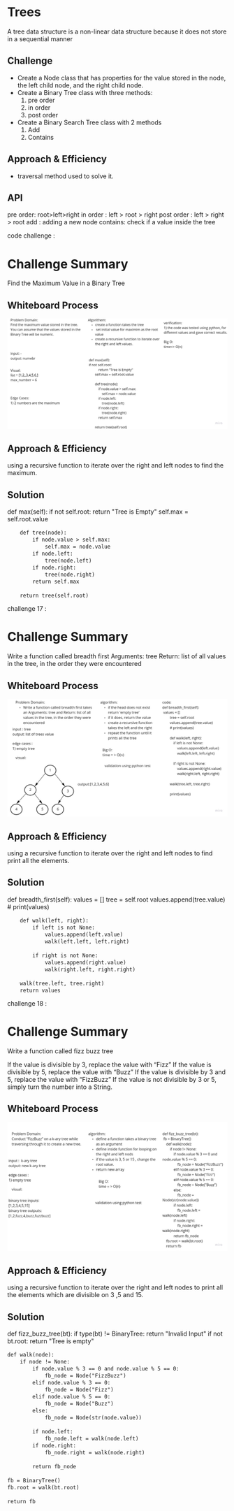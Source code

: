 # Trees
A tree data structure is a non-linear data structure because it does not store in a sequential manner
## Challenge
- Create a Node class that has properties for the value stored in the node, the left child node, and the right child node.
- Create a Binary Tree class with three methods:
    1) pre order
    2) in order
    3) post order 
- Create a Binary Search Tree class with 2 methods 
    1) Add
    2) Contains
## Approach & Efficiency
- traversal method used to solve it. 
## API
pre order: root>left>right
in order : left > root > right
post order : left > right > root 
add : adding a new node
contains: check if a value inside the tree

code challenge :

# Challenge Summary
Find the Maximum Value in a Binary Tree


## Whiteboard Process
![whitevoard](chellange16.jpg)
## Approach & Efficiency
using a recursive function to iterate over the right and left nodes to find the maximum.
## Solution
def max(self):
        if not self.root:
            return "Tree is Empty"
        self.max = self.root.value

        def tree(node):
            if node.value > self.max:
                self.max = node.value
            if node.left:
                tree(node.left)
            if node.right:
                tree(node.right)
            return self.max

        return tree(self.root)



challenge 17 :
# Challenge Summary
Write a function called breadth first
Arguments: tree
Return: list of all values in the tree, in the order they were encountered


## Whiteboard Process
![whitevoard](chellange17.jpg)
## Approach & Efficiency
using a recursive function to iterate over the right and left nodes to find print all the elements.
## Solution
 def breadth_first(self):
        values = []
        tree = self.root
        values.append(tree.value)
        # print(values)

        def walk(left, right):
            if left is not None:
                values.append(left.value)
                walk(left.left, left.right)

            if right is not None:
                values.append(right.value)
                walk(right.left, right.right)

        walk(tree.left, tree.right)
        return values




challenge 18 :
# Challenge Summary
Write a function called fizz buzz tree


If the value is divisible by 3, replace the value with “Fizz”
If the value is divisible by 5, replace the value with “Buzz”
If the value is divisible by 3 and 5, replace the value with “FizzBuzz”
If the value is not divisible by 3 or 5, simply turn the number into a String.

## Whiteboard Process
![whitevoard](chellange18.jpg)
## Approach & Efficiency
using a recursive function to iterate over the right and left nodes to  print all the elements which are divisible on 3 ,5 and 15.
## Solution
def fizz_buzz_tree(bt):
    if type(bt) != BinaryTree:
        return "Invalid Input"
    if not bt.root:
        return "Tree is empty"

    def walk(node):
        if node != None:
            if node.value % 3 == 0 and node.value % 5 == 0:
                fb_node = Node("FizzBuzz")
            elif node.value % 3 == 0:
                fb_node = Node("Fizz")
            elif node.value % 5 == 0:
                fb_node = Node("Buzz")
            else:
                fb_node = Node(str(node.value))

            if node.left:
                fb_node.left = walk(node.left)
            if node.right:
                fb_node.right = walk(node.right)

            return fb_node

    fb = BinaryTree()
    fb.root = walk(bt.root)

    return fb